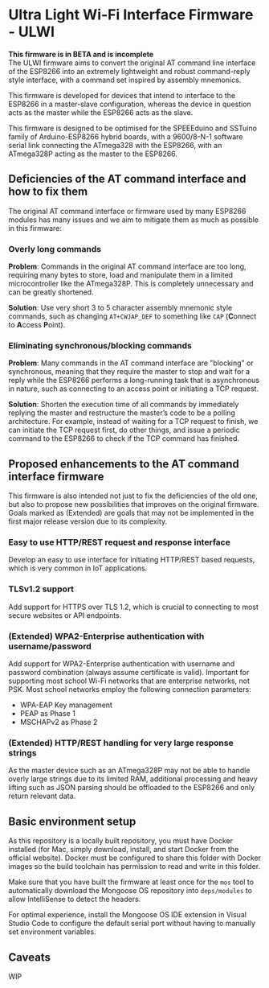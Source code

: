 # Ultra Light Wi-Fi Interface Firmware - ULWI

**This firmware is in BETA and is incomplete**  
The ULWI firmware aims to convert the original AT command line interface of the ESP8266 into an extremely lightweight and robust command-reply style interface, with a command set inspired by assembly mnemonics.

This firmware is developed for devices that intend to interface to the ESP8266 in a master-slave configuration, whereas the device in question acts as the master while the ESP8266 acts as the slave.

This firmware is designed to be optimised for the SPEEEduino and SSTuino family of Arduino-ESP8266 hybrid boards, with a 9600/8-N-1 software serial link connecting the ATmega328 with the ESP8266, with an ATmega328P acting as the master to the ESP8266.

## Deficiencies of the AT command interface and how to fix them

The original AT command interface or firmware used by many ESP8266 modules has many issues and we aim to mitigate them as much as possible in this firmware:

### Overly long commands

**Problem**: Commands in the original AT command interface are too long, requiring many bytes to store, load and manipulate them in a limited microcontroller like the ATmega328P. This is completely unnecessary and can be greatly shortened.

**Solution**: Use very short 3 to 5 character assembly mnemonic style commands, such as changing `AT+CWJAP_DEF` to something like `CAP` (**C**onnect to **A**ccess **P**oint).

### Eliminating synchronous/blocking commands

**Problem**: Many commands in the AT command interface are "blocking" or synchronous, meaning that they require the master to stop and wait for a reply while the ESP8266 performs a long-running task that is asynchronous in nature, such as connecting to an access point or initiating a TCP request.

**Solution**: Shorten the execution time of all commands by immediately replying the master and restructure the master’s code to be a polling architecture. For example, instead of waiting for a TCP request to finish, we can initiate the TCP request first, do other things, and issue a periodic command to the ESP8266 to check if the TCP command has finished.

## Proposed enhancements to the AT command interface firmware

This firmware is also intended not just to fix the deficiencies of the old one, but also to propose new possibilities that improves on the original firmware. Goals marked as (Extended) are goals that may not be implemented in the first major release version due to its complexity.

### Easy to use HTTP/REST request and response interface

Develop an easy to use interface for initiating HTTP/REST based requests, which is very common in IoT applications.

### TLSv1.2 support

Add support for HTTPS over TLS 1.2, which is crucial to connecting to most secure websites or API endpoints.

### (Extended) WPA2-Enterprise authentication with username/password

Add support for WPA2-Enterprise authentication with username and password combination (always assume certificate is valid). Important for supporting most school Wi-Fi networks that are enterprise networks, not PSK. Most school networks employ the following connection parameters:

- WPA-EAP Key management
- PEAP as Phase 1
- MSCHAPv2 as Phase 2

### (Extended) HTTP/REST handling for very large response strings

As the master device such as an ATmega328P may not be able to handle overly large strings due to its limited RAM, additional processing and heavy lifting such as JSON parsing should be offloaded to the ESP8266 and only return relevant data.

## Basic environment setup

As this repository is a locally built repository, you must have Docker installed (for Mac, simply download, install, and start Docker from the official website). Docker must be configured to share this folder with Docker images so the build toolchain has permission to read and write in this folder.

Make sure that you have built the firmware at least once for the `mos` tool to automatically download the Mongoose OS repository into `deps/modules` to allow IntelliSense to detect the headers.

For optimal experience, install the Mongoose OS IDE extension in Visual Studio Code to configure the default serial port without having to manually set environment variables.

## Caveats

WIP
